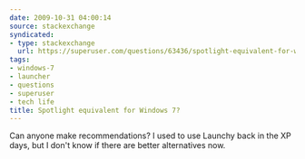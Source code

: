 ```yaml
---
date: 2009-10-31 04:00:14
source: stackexchange
syndicated:
- type: stackexchange
  url: https://superuser.com/questions/63436/spotlight-equivalent-for-windows-7
tags:
- windows-7
- launcher
- questions
- superuser
- tech life
title: Spotlight equivalent for Windows 7?
---
```


Can anyone make recommendations? I used to use Launchy back in the XP days, but I don't know if there are better alternatives now.